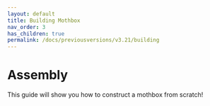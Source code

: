 ```yaml
---
layout: default
title: Building Mothbox
nav_order: 3
has_children: true
permalink: /docs/previousversions/v3.21/building
---
```


# Assembly
This guide will show you how to construct a mothbox from scratch!
